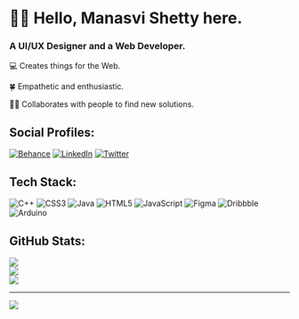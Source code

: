 <h1>👋🏼 Hello, Manasvi Shetty here.</h1>
<h3> A UI/UX Designer and a Web Developer.</h3>

💻 Creates things for the Web.

🍀 Empathetic and enthusiastic.

🤝🏼 Collaborates with people to find new solutions.


## Social Profiles:
[![Behance](https://img.shields.io/badge/Behance-1769ff?logo=behance&logoColor=white)](https://behance.net/manasvishetty42) [![LinkedIn](https://img.shields.io/badge/LinkedIn-%230077B5.svg?logo=linkedin&logoColor=white)](https://linkedin.com/in/https://www.linkedin.com/in/manasvi-shetty) [![Twitter](https://img.shields.io/badge/Twitter-%231DA1F2.svg?logo=Twitter&logoColor=white)](https://twitter.com/@ManasviShetty7) 

## Tech Stack:
![C++](https://img.shields.io/badge/c++-%2300599C.svg?style=flat&logo=c%2B%2B&logoColor=white) ![CSS3](https://img.shields.io/badge/css3-%231572B6.svg?style=flat&logo=css3&logoColor=white) ![Java](https://img.shields.io/badge/java-%23ED8B00.svg?style=flat&logo=java&logoColor=white) ![HTML5](https://img.shields.io/badge/html5-%23E34F26.svg?style=flat&logo=html5&logoColor=white) ![JavaScript](https://img.shields.io/badge/javascript-%23323330.svg?style=flat&logo=javascript&logoColor=%23F7DF1E) 	![Figma](https://img.shields.io/badge/figma-%23F24E1E.svg?style=flat&logo=figma&logoColor=white) ![Dribbble](https://img.shields.io/badge/Dribbble-EA4C89?style=flat&logo=dribbble&logoColor=white) ![Arduino](https://img.shields.io/badge/-Arduino-00979D?style=flat&logo=Arduino&logoColor=white)

## GitHub Stats:
![](https://github-readme-stats.vercel.app/api?username=Manasvi-Shetty&theme=tokyonight&hide_border=true&include_all_commits=true&count_private=true)<br/>
![](https://github-readme-streak-stats.herokuapp.com/?user=Manasvi-Shetty&theme=tokyonight&hide_border=true)<br/>
![](https://github-readme-stats.vercel.app/api/top-langs/?username=Manasvi-Shetty&theme=tokyonight&hide_border=true&include_all_commits=true&count_private=true&layout=compact)

---
[![](https://visitcount.itsvg.in/api?id=Manasvi-Shetty&icon=0&color=12)](https://visitcount.itsvg.in)


<!---
Manasvi-Shetty/Manasvi-Shetty is a ✨ special ✨ repository because its `README.md` (this file) appears on your GitHub profile.
You can click the Preview link to take a look at your changes.
--->
